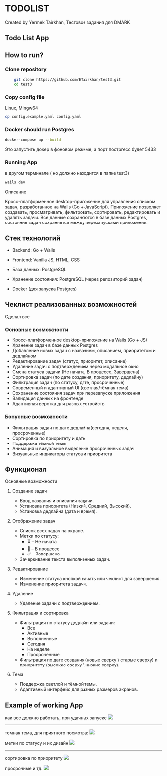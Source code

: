 # TODOLIST

Created by Yermek Tairkhan, Тестовое задания для DMARK

## Todo List App

## How to run?

### Clone repository

```bash
    git clone https://github.com/ETairkhan/test3.git
    cd test3
```

### Copy config file

Linux, Mingw64

```bash
cp config.example.yaml config.yaml
```

### Docker should run Postgres

```bash
docker-compose up --build 
```

Это запустить докер в фоновом режиме, а порт постргесс будет 5433

### Running App
в другом терминале ( но должно находится в папке test3)

```bash
wails dev
```

Описание

Кросс-платформенное desktop-приложение для управления списком задач, разработанное на Wails (Go + JavaScript). Приложение позволяет создавать, просматривать, фильтровать, сортировать, редактировать и удалять задачи. Все данные сохраняются в базе данных Postgres, состояние задач сохраняется между перезапусками приложения.

## Стек технологий

- Backend: Go + Wails

- Frontend: Vanilla JS, HTML, CSS

- База данных: PostgreSQL

- Хранение состояния: PostgreSQL (через репозиторий задач)

- Docker (для запуска Postgres)

## Чеклист реализованных возможностей
Сделал все 
### Основные возможности
-  Кросс-платформенное desktop-приложение на Wails (Go + JS)
-  Хранение задач в базе данных Postgres
-  Добавление новых задач с названием, описанием, приоритетом и дедлайном
-  Редактирование задач (статус, приоритет, описание)
-  Удаление задач с подтверждением через модальное окно
-  Смена статуса задачи (Не начата, В процессе, Завершена)
-  Сортировка задач (по дате создания, приоритету, дедлайну)
-  Фильтрация задач (по статусу, дате, просроченные)
-  Современный и адаптивный UI (светлая/тёмная тема)
-  Сохранение состояния задач при перезапуске приложения
-  Валидация данных на фронтенде
-  Адаптивная верстка для разных устройств

### Бонусные возможности

-  Фильтрация задач по дате дедлайна(сегодня, неделя, просроченные)
-  Сортировка по приоритету и дате
-  Поддержка тёмной темы
-  Анимация и визуальное выделение просроченных задач
-  Визуальные индикаторы статуса и приоритета

## Функционал

Основные возможности

1. Создание задач
   - Ввод названия и описания задачи.
   - Установка приоритета (Низкий, Средний, Высокий).
   - Установка дедлайна (дата и время).
2. Отображение задач
   - Список всех задач на экране.
   - Метки по статусу:
     - ⏳ – Не начата
     - 🚀 – В процессе
     - ✅ – Завершена
   - Зачеркивание текста выполненных задач.

3. Редактирование
   - Изменение статуса кнопкой начать или чеклист для завершения.
   - Изменение приоритета задачи.
4. Удаление
   - Удаление задачи с подтверждением.

5. Фильтрация и сортировка
   - Фильтрация по статусу дедлайн или задачи:
     - Все
     - Активные
     - Выполненные
     - Сегодня
     - На неделе
     - Просроченные 
   - Фильтрация по дате создания (новые сверху \ старые сверху) и приоритету (высокие сверху \ низкие сверху).
6. Тема
   - Поддержка светлой и тёмной темы.
   - Адаптивный интерфейс для разных размеров экранов.

## Example of working App

как все должно работать, при удачных запуске
<img src="./Images/Image.png">

---

темная тема, для приятного посмотра:
<img src="./Images/image2.png">

метки по статусу и их дизайн
<img src="./Images/image3.png">

---

сортировка по приоритету
<img src="./Images/image4.png">

просрочные и тд.
<img src="./Images/image5.png">
